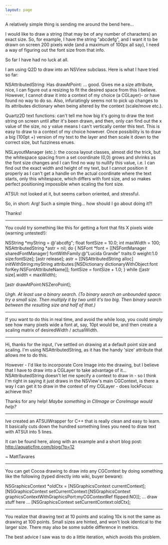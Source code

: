 ```yaml
---
layout: page
---
```




A relatively simple thing is sending me around the bend here...

I would like to draw a string (that may be of any number of characters) an exact size. So, for example, I have the string "abcdefg", and I want it to be drawn on screen 200 pixels wide (and a maximum of 100px all say), I need a way of figuring out the font size from that info.

So far I have had no luck at all.

I am using Q2D to draw into an NSView subclass. Here is what I have tried so far:

NSAttributedString: Has drawAtPoint: ... good. Gives me a size attribute, nice, I can figure out a resizing to fit the desired space from this I believe. However, I cannot draw it into a context of my choice (a CGLayer)- or have found no way to do so. Also, infuriatingly seems not to pick up changes to its attributes dictionary when being altered by the context (scale/move etc.).

Quartz2D text functions: can't tell me how big it's going to draw the text string on screen until after it's been drawn, and then, only can find out the x value of the size, no y value means I can't vertically center this text. This is easy to draw to a context of my choice however. Once possibility is to draw a big (100pt +) version of my text to the layer and then scale it down to the correct size, but fuzziness enues.

NSLayoutManager (etc.): the cocoa layout classes, almost did the trick, but the whitespace spacing from a set coordinate (0,0) grows and shrinks as the font size changes and I can find no way to nullify this value, i.e. I can find out the exact width and height of my text, but I cannot position it properly as I can't get a handle on the actual coordinate where the text starts, only this whitespace, which differs with font size, and so makes perfect positioning impossible when scaling the font size.

ATSUI: not looked at it, but seems carbon oriented, and stressful.

So, in short: Arg! Such a simple thing... how should I go about doing it?!

Thanks!

----

You could try something like this for getting a font that fits X pixels wide (warning untested!):
    
NSString *myString = @'abcdfg";
float fontSize = 10.0;
int maxWidth = 100;
NSAttributedString *astr = nil;
do
{
    NSFont *font = [[NSFontManager sharedFontManager] fontWithFamily:@"Lucida Grande" traits:0 weight:1.0 size:fontSize];
    [astr release];
    astr = [[NSAttributedString alloc] initWithString:myString attributes:[NSDictionary dictionaryWithObject:font forKey:NSFontAttributeName]];
    fontSize = fontSize + 1.0;
} while ([astr size].width < maxWidth);

[astr drawAtPoint:NSZeroPoint];


*Urgh. At least use a binary search. (To binary search an unbounded space: try a small size. Then multiply it by two until it's too big. Then binary search between the resulting size and half of that.)*

----

If you want to do this in real time, and avoid the while loop, you could simply see how many pixels wide a font at, say, 10pt would be, and then create a scaling matrix of desiredWidth / actualWidth.

----

Hi, thanks for the input, I've settled on drawing at a default point size and scaling. I'm using NSAttributedString, as it has the handy 'size' attribute that allows me to do this.

However - I'd like to incorporate Core Image into the drawing, but I believe that I have to draw into a CGLayer to take advantage of it... NSAttributedString doesn't let me specify a context to draw in - so I think I'm right in saying it just draws in the NSView's main CGContext, is there a way I can get it to draw in the context of my CGLayer - does lockFocus: achieve this?

Thanks for any help!
*Maybe something in CIImage or CoreImage would help?*

----

Ive created an ATSUIWrapper for C++ that is really clean and easy to learn.  It basically cuts down the hundred something lines you need to draw text with ATSUI into 5 lines.

It can be found here, along with an example and a short blog post: http://aquaticfire.com/blog/?p=12

~ MattTavares

----

You can get Cocoa drawing to draw into any CGContext by doing something like the following (typed directly into wiki, buyer beware):

    
NSGraphicsContext *oldCtx = [NSGraphicsContext currentContext];
[NSGraphicsContext setCurrentContext:[NSGraphicsContext graphicsContextWithGraphicsPort:myCGContextRef flipped:NO]];
... draw stuff here ...
[NSGraphicsContext setCurrentContext:oldCtx];


----

You realize that drawing text at 10 points and scaling 10x is not the same as drawing at 100 points. Small sizes are hinted, and won't look identical to the larger size. There may also be some subtle difference in metrics.

The best advice I saw was to do a little iteration, which avoids this problem.
